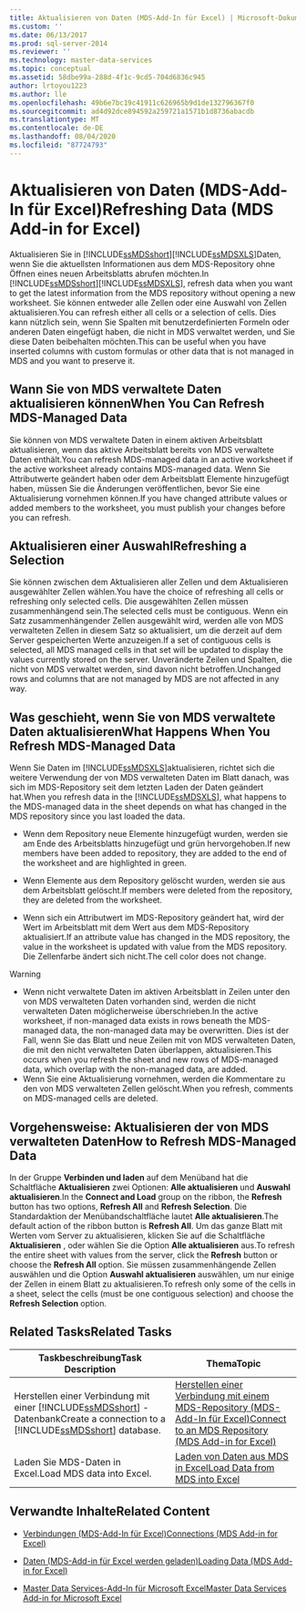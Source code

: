 ```yaml
---
title: Aktualisieren von Daten (MDS-Add-In für Excel) | Microsoft-Dokumentation
ms.custom: ''
ms.date: 06/13/2017
ms.prod: sql-server-2014
ms.reviewer: ''
ms.technology: master-data-services
ms.topic: conceptual
ms.assetid: 58dbe99a-288d-4f1c-9cd5-704d6836c945
author: lrtoyou1223
ms.author: lle
ms.openlocfilehash: 49b6e7bc19c41911c626965b9d1de132796367f0
ms.sourcegitcommit: ad4d92dce894592a259721a1571b1d8736abacdb
ms.translationtype: MT
ms.contentlocale: de-DE
ms.lasthandoff: 08/04/2020
ms.locfileid: "87724793"
---
```

# <a name="refreshing-data-mds-add-in-for-excel"></a><span data-ttu-id="6618f-102">Aktualisieren von Daten (MDS-Add-In für Excel)</span><span class="sxs-lookup"><span data-stu-id="6618f-102">Refreshing Data (MDS Add-in for Excel)</span></span>
  <span data-ttu-id="6618f-103">Aktualisieren Sie in [!INCLUDE[ssMDSshort](../../includes/ssmdsshort-md.md)][!INCLUDE[ssMDSXLS](../../includes/ssmdsxls-md.md)]Daten, wenn Sie die aktuellsten Informationen aus dem MDS-Repository ohne Öffnen eines neuen Arbeitsblatts abrufen möchten.</span><span class="sxs-lookup"><span data-stu-id="6618f-103">In [!INCLUDE[ssMDSshort](../../includes/ssmdsshort-md.md)][!INCLUDE[ssMDSXLS](../../includes/ssmdsxls-md.md)], refresh data when you want to get the latest information from the MDS repository without opening a new worksheet.</span></span> <span data-ttu-id="6618f-104">Sie können entweder alle Zellen oder eine Auswahl von Zellen aktualisieren.</span><span class="sxs-lookup"><span data-stu-id="6618f-104">You can refresh either all cells or a selection of cells.</span></span> <span data-ttu-id="6618f-105">Dies kann nützlich sein, wenn Sie Spalten mit benutzerdefinierten Formeln oder anderen Daten eingefügt haben, die nicht in MDS verwaltet werden, und Sie diese Daten beibehalten möchten.</span><span class="sxs-lookup"><span data-stu-id="6618f-105">This can be useful when you have inserted columns with custom formulas or other data that is not managed in MDS and you want to preserve it.</span></span>  
  
## <a name="when-you-can-refresh-mds-managed-data"></a><span data-ttu-id="6618f-106">Wann Sie von MDS verwaltete Daten aktualisieren können</span><span class="sxs-lookup"><span data-stu-id="6618f-106">When You Can Refresh MDS-Managed Data</span></span>  
 <span data-ttu-id="6618f-107">Sie können von MDS verwaltete Daten in einem aktiven Arbeitsblatt aktualisieren, wenn das aktive Arbeitsblatt bereits von MDS verwaltete Daten enthält.</span><span class="sxs-lookup"><span data-stu-id="6618f-107">You can refresh MDS-managed data in an active worksheet if the active worksheet already contains MDS-managed data.</span></span> <span data-ttu-id="6618f-108">Wenn Sie Attributwerte geändert haben oder dem Arbeitsblatt Elemente hinzugefügt haben, müssen Sie die Änderungen veröffentlichen, bevor Sie eine Aktualisierung vornehmen können.</span><span class="sxs-lookup"><span data-stu-id="6618f-108">If you have changed attribute values or added members to the worksheet, you must publish your changes before you can refresh.</span></span>  
  
## <a name="refreshing-a-selection"></a><span data-ttu-id="6618f-109">Aktualisieren einer Auswahl</span><span class="sxs-lookup"><span data-stu-id="6618f-109">Refreshing a Selection</span></span>  
 <span data-ttu-id="6618f-110">Sie können zwischen dem Aktualisieren aller Zellen und dem Aktualisieren ausgewählter Zellen wählen.</span><span class="sxs-lookup"><span data-stu-id="6618f-110">You have the choice of refreshing all cells or refreshing only selected cells.</span></span> <span data-ttu-id="6618f-111">Die ausgewählten Zellen müssen zusammenhängend sein.</span><span class="sxs-lookup"><span data-stu-id="6618f-111">The selected cells must be contiguous.</span></span> <span data-ttu-id="6618f-112">Wenn ein Satz zusammenhängender Zellen ausgewählt wird, werden alle von MDS verwalteten Zellen in diesem Satz so aktualisiert, um die derzeit auf dem Server gespeicherten Werte anzuzeigen.</span><span class="sxs-lookup"><span data-stu-id="6618f-112">If a set of contiguous cells is selected, all MDS managed cells in that set will be updated to display the values currently stored on the server.</span></span> <span data-ttu-id="6618f-113">Unveränderte Zeilen und Spalten, die nicht von MDS verwaltet werden, sind davon nicht betroffen.</span><span class="sxs-lookup"><span data-stu-id="6618f-113">Unchanged rows and columns that are not managed by MDS are not affected in any way.</span></span>  
  
## <a name="what-happens-when-you-refresh-mds-managed-data"></a><span data-ttu-id="6618f-114">Was geschieht, wenn Sie von MDS verwaltete Daten aktualisieren</span><span class="sxs-lookup"><span data-stu-id="6618f-114">What Happens When You Refresh MDS-Managed Data</span></span>  
 <span data-ttu-id="6618f-115">Wenn Sie Daten im [!INCLUDE[ssMDSXLS](../../includes/ssmdsxls-md.md)]aktualisieren, richtet sich die weitere Verwendung der von MDS verwalteten Daten im Blatt danach, was sich im MDS-Repository seit dem letzten Laden der Daten geändert hat.</span><span class="sxs-lookup"><span data-stu-id="6618f-115">When you refresh data in the [!INCLUDE[ssMDSXLS](../../includes/ssmdsxls-md.md)], what happens to the MDS-managed data in the sheet depends on what has changed in the MDS repository since you last loaded the data.</span></span>  
  
-   <span data-ttu-id="6618f-116">Wenn dem Repository neue Elemente hinzugefügt wurden, werden sie am Ende des Arbeitsblatts hinzugefügt und grün hervorgehoben.</span><span class="sxs-lookup"><span data-stu-id="6618f-116">If new members have been added to repository, they are added to the end of the worksheet and are highlighted in green.</span></span>  
  
-   <span data-ttu-id="6618f-117">Wenn Elemente aus dem Repository gelöscht wurden, werden sie aus dem Arbeitsblatt gelöscht.</span><span class="sxs-lookup"><span data-stu-id="6618f-117">If members were deleted from the repository, they are deleted from the worksheet.</span></span>  
  
-   <span data-ttu-id="6618f-118">Wenn sich ein Attributwert im MDS-Repository geändert hat, wird der Wert im Arbeitsblatt mit dem Wert aus dem MDS-Repository aktualisiert.</span><span class="sxs-lookup"><span data-stu-id="6618f-118">If an attribute value has changed in the MDS repository, the value in the worksheet is updated with value from the MDS repository.</span></span> <span data-ttu-id="6618f-119">Die Zellenfarbe ändert sich nicht.</span><span class="sxs-lookup"><span data-stu-id="6618f-119">The cell color does not change.</span></span>  
  
> [!WARNING]
>  -   <span data-ttu-id="6618f-120">Wenn nicht verwaltete Daten im aktiven Arbeitsblatt in Zeilen unter den von MDS verwalteten Daten vorhanden sind, werden die nicht verwalteten Daten möglicherweise überschrieben.</span><span class="sxs-lookup"><span data-stu-id="6618f-120">In the active worksheet, if non-managed data exists in rows beneath the MDS-managed data, the non-managed data may be overwritten.</span></span> <span data-ttu-id="6618f-121">Dies ist der Fall, wenn Sie das Blatt und neue Zeilen mit von MDS verwalteten Daten, die mit den nicht verwalteten Daten überlappen, aktualisieren.</span><span class="sxs-lookup"><span data-stu-id="6618f-121">This occurs when you refresh the sheet and new rows of MDS-managed data, which overlap with the non-managed data, are added.</span></span>  
> -   <span data-ttu-id="6618f-122">Wenn Sie eine Aktualisierung vornehmen, werden die Kommentare zu den von MDS verwalteten Zellen gelöscht.</span><span class="sxs-lookup"><span data-stu-id="6618f-122">When you refresh, comments on MDS-managed cells are deleted.</span></span>  
  
## <a name="how-to-refresh-mds-managed-data"></a><span data-ttu-id="6618f-123">Vorgehensweise: Aktualisieren der von MDS verwalteten Daten</span><span class="sxs-lookup"><span data-stu-id="6618f-123">How to Refresh MDS-Managed Data</span></span>  
 <span data-ttu-id="6618f-124">In der Gruppe **Verbinden und laden** auf dem Menüband hat die Schaltfläche **Aktualisieren** zwei Optionen: **Alle aktualisieren** und **Auswahl aktualisieren**.</span><span class="sxs-lookup"><span data-stu-id="6618f-124">In the **Connect and Load** group on the ribbon, the **Refresh** button has two options, **Refresh All** and **Refresh Selection**.</span></span> <span data-ttu-id="6618f-125">Die Standardaktion der Menübandschaltfläche lautet **Alle aktualisieren**.</span><span class="sxs-lookup"><span data-stu-id="6618f-125">The default action of the ribbon button is **Refresh All**.</span></span> <span data-ttu-id="6618f-126">Um das ganze Blatt mit Werten vom Server zu aktualisieren, klicken Sie auf die Schaltfläche **Aktualisieren** , oder wählen Sie die Option **Alle aktualisieren** aus.</span><span class="sxs-lookup"><span data-stu-id="6618f-126">To refresh the entire sheet with values from the server, click the **Refresh** button or choose the **Refresh All** option.</span></span> <span data-ttu-id="6618f-127">Sie müssen zusammenhängende Zellen auswählen und die Option **Auswahl aktualisieren** auswählen, um nur einige der Zellen in einem Blatt zu aktualisieren.</span><span class="sxs-lookup"><span data-stu-id="6618f-127">To refresh only some of the cells in a sheet, select the cells (must be one contiguous selection) and choose the **Refresh Selection** option.</span></span>  
  
## <a name="related-tasks"></a><span data-ttu-id="6618f-128">Related Tasks</span><span class="sxs-lookup"><span data-stu-id="6618f-128">Related Tasks</span></span>  
  
|<span data-ttu-id="6618f-129">Taskbeschreibung</span><span class="sxs-lookup"><span data-stu-id="6618f-129">Task Description</span></span>|<span data-ttu-id="6618f-130">Thema</span><span class="sxs-lookup"><span data-stu-id="6618f-130">Topic</span></span>|  
|----------------------|-----------|  
|<span data-ttu-id="6618f-131">Herstellen einer Verbindung mit einer [!INCLUDE[ssMDSshort](../../includes/ssmdsshort-md.md)] -Datenbank</span><span class="sxs-lookup"><span data-stu-id="6618f-131">Create a connection to a [!INCLUDE[ssMDSshort](../../includes/ssmdsshort-md.md)] database.</span></span>|[<span data-ttu-id="6618f-132">Herstellen einer Verbindung mit einem MDS-Repository &#40;MDS-Add-In für Excel&#41;</span><span class="sxs-lookup"><span data-stu-id="6618f-132">Connect to an MDS Repository &#40;MDS Add-in for Excel&#41;</span></span>](connect-to-an-mds-repository-mds-add-in-for-excel.md)|  
|<span data-ttu-id="6618f-133">Laden Sie MDS-Daten in Excel.</span><span class="sxs-lookup"><span data-stu-id="6618f-133">Load MDS data into Excel.</span></span>|[<span data-ttu-id="6618f-134">Laden von Daten aus MDS in Excel</span><span class="sxs-lookup"><span data-stu-id="6618f-134">Load Data from MDS into Excel</span></span>](export-data-to-excel-from-master-data-services.md)|  
  
## <a name="related-content"></a><span data-ttu-id="6618f-135">Verwandte Inhalte</span><span class="sxs-lookup"><span data-stu-id="6618f-135">Related Content</span></span>  
  
-   [<span data-ttu-id="6618f-136">Verbindungen &#40;MDS-Add-In für Excel&#41;</span><span class="sxs-lookup"><span data-stu-id="6618f-136">Connections &#40;MDS Add-in for Excel&#41;</span></span>](connections-mds-add-in-for-excel.md)  
  
-   [<span data-ttu-id="6618f-137">Daten &#40;MDS-Add-in für Excel werden geladen&#41;</span><span class="sxs-lookup"><span data-stu-id="6618f-137">Loading Data &#40;MDS Add-in for Excel&#41;</span></span>](overview-exporting-data-to-excel-mds-add-in-for-excel.md)  
  
-   [<span data-ttu-id="6618f-138">Master Data Services-Add-In für Microsoft Excel</span><span class="sxs-lookup"><span data-stu-id="6618f-138">Master Data Services Add-in for Microsoft Excel</span></span>](master-data-services-add-in-for-microsoft-excel.md)  
  
  
